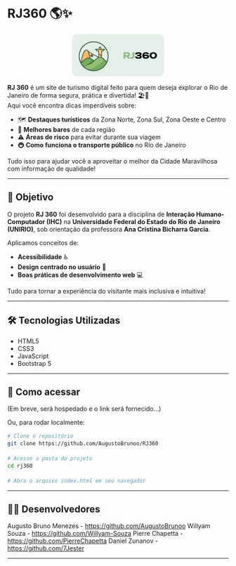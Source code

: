 # RJ360 🌎✨

<p align="center">
    <img src="./assets/logos/logo-full.png" alt="Rio de Janeiro" width="210" height="96" style="border-radius: 12px;"/>
</p>

**RJ 360** é um site de turismo digital feito para quem deseja explorar o Rio de Janeiro de forma segura, prática e divertida! 🏖️🚋  
Aqui você encontra dicas imperdíveis sobre:

- 🗺️ **Destaques turísticos** da Zona Norte, Zona Sul, Zona Oeste e Centro
- 🍻 **Melhores bares** de cada região
- ⚠️ **Áreas de risco** para evitar durante sua viagem
- 🚇 **Como funciona o transporte público** no Rio de Janeiro

Tudo isso para ajudar você a aproveitar o melhor da Cidade Maravilhosa com informação de qualidade!

---

## 🎯 Objetivo

O projeto **RJ 360** foi desenvolvido para a disciplina de **Interação Humano-Computador (IHC)** na **Universidade Federal do Estado do Rio de Janeiro (UNIRIO)**, sob orientação da professora **Ana Cristina Bicharra Garcia**.

Aplicamos conceitos de:

- **Acessibilidade** ♿
- **Design centrado no usuário** 🎨
- **Boas práticas de desenvolvimento web** 💻

Tudo para tornar a experiência do visitante mais inclusiva e intuitiva!

---

## 🛠️ Tecnologias Utilizadas

- HTML5
- CSS3
- JavaScript
- Bootstrap 5

---

## 🚀 Como acessar

(Em breve, será hospedado e o link será fornecido...)

Ou, para rodar localmente:

```bash
# Clone o repositório
git clone https://github.com/AugustoBrunoo/RJ360

# Acesse a pasta do projeto
cd rj360

# Abra o arquivo index.html em seu navegador
```

---

## 🥷🏽 Desenvolvedores

Augusto Bruno Menezes - https://github.com/AugustoBrunoo
Willyam Souza - https://github.com/Willyam-Souza 
Pierre Chapetta - https://github.com/PierreChapetta
Daniel Zunanov - https://github.com/7Jester 

---

